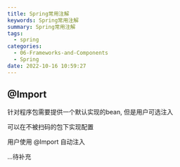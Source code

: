 ```yaml
---
title: Spring常用注解
keywords: Spring常用注解
summary: Spring常用注解
tags:
  - spring
categories:
  - 06-Frameworks-and-Components
  - Spring
date: 2022-10-16 10:59:27
---
```

  
## @Import

针对程序包需要提供一个默认实现的bean, 但是用户可选注入

可以在不被扫码的包下实现配置

用户使用 @Import 自动注入

...待补充
